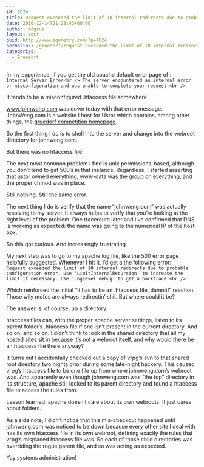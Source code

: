 ```yaml
---
id: 1024
title: Request exceeded the limit of 10 internal redirects due to probable configuration error.
date: 2010-12-14T21:28:43+00:00
author: mcgrue
layout: post
guid: http://www.egometry.com/?p=1024
permalink: /gruedorf/request-exceeded-the-limit-of-10-internal-redirects-due-to-probable-configuration-error/
categories:
  - Gruedorf
---
```

In my experience, if you get the old apache default error page of :  
`Internal Server Error<br />
The server encountered an internal error or misconfiguration and was unable to complete your request.<br />
` 

It tends to be a misconfigured .htaccess file somewhere.

<a href=http://www.johnweng.com>www.johnweng.com</a> was down today with that error message. JohnWeng.com is a website I host for Ustor which contains, among other things, the [gruedorf competition homepage](http://johnweng.com/gruedorf/). 

So the first thing I do is to shell into the server and change into the webroot directory for johnweng.com. 

But there was no htaccess file.

The next most common problem I find is unix permissions-based, although you don&#8217;t tend to get 500&#8217;s in that instance. Regardless, I started asserting that ustor owned everything, www-data was the group on everything, and the proper chmod was in place.

Still nothing. Still the same error.

The next thing I do is verify that the name &#8220;johnweng.com&#8221; was actually resolving to my server. It always helps to verify that you&#8217;re looking at the right level of the problem. One traceroute later and I&#8217;ve confirmed that DNS is working as expected: the name was going to the numerical IP of the host box.

So this got curious. And increasingly frustrating.

My next step was to go to my apache log file, like the 500 error page helpfully suggested. Whenever I hit it, I&#8217;d get a the following error:  
`Request exceeded the limit of 10 internal redirects due to probable configuration error. Use 'LimitInternalRecursion' to increase the limit if necessary. Use 'LogLevel debug' to get a backtrace.<br />
` 

Which reinforced the initial &#8220;it has to be an .htaccess file, damnit!&#8221; reaction. Those wily mofos are always redirectin&#8217; shit. But where could it be?

The answer is, of course, up a directory. 

htaccess files can, with the proper apache server settings, listen to its parent folder&#8217;s .htaccess file if one isn&#8217;t present in the current directory. And so on, and so on. I didn&#8217;t think to look in the shared directory that all my hosted sites sit in because it&#8217;s not a webroot itself, and why would there be an htaccess file there anyway?

It turns out I accidentally checked out a copy of vrpg&#8217;s svn to that shared root directory two nights prior during some late-night hackery. This caused vrpg&#8217;s htaccess file to be one file up from where johnweng.com&#8217;s webroot was. And apparently even though johnweng.com was &#8220;the top&#8221; directory in its structure, apache still looked to its parent directory and found a htaccess file to access the rules from.

Lesson learned: apache doesn&#8217;t care about its own webroots. It just cares about folders.

As a side note, I didn&#8217;t notice that this mis-checkout happened until johnweng.com was noticed to be down because every other site I deal with has its own htaccess file in its own webroot, defining exactly the rules that vrpg&#8217;s misplaced htaccess file was. So each of those child directories was overriding the rogue parent file, and so was acting as expected.

Yay systems administration!